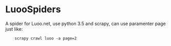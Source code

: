 # LuooSpiders
A spider for Luoo.net, use python 3.5 and scrapy, can use paramenter page just like:

```
    scrapy crawl luoo -a page=2
```